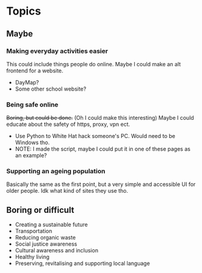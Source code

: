 # Topics
## Maybe
### Making everyday activities easier
This could include things people do online. Maybe I could make an alt frontend for a website.
- DayMap?
- Some other school website?
### Being safe online
~~Boring, but could be done.~~ (Oh I could make this interesting) Maybe I could educate about the safety of https, proxy, vpn ect.
- Use Python to White Hat hack someone's PC. Would need to be Windows tho.
- NOTE: I made the script, maybe I could put it in one of these pages as an example?
### Supporting an ageing population
Basically the same as the first point, but a very simple and accessible UI for older people. Idk what kind of sites they use tho.

## Boring or difficult
- Creating a sustainable future
- Transportation
- Reducing organic waste
- Social justice awareness
- Cultural awareness and inclusion
- Healthy living
- Preserving, revitalising and supporting local language